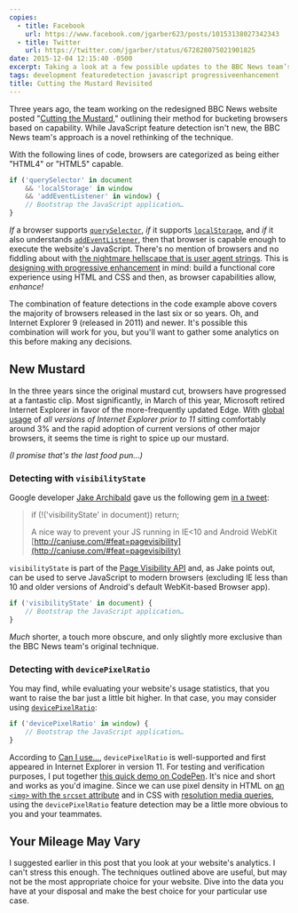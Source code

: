 ```yaml
---
copies:
  - title: Facebook
    url: https://www.facebook.com/jgarber623/posts/10153138027342343
  - title: Twitter
    url: https://twitter.com/jgarber/status/672828075021901825
date: 2015-12-04 12:15:40 -0500
excerpt: Taking a look at a few possible updates to the BBC News team’s classic JavaScript feature detection.
tags: development featuredetection javascript progressiveenhancement
title: Cutting the Mustard Revisited
---
```


Three years ago, the team working on the redesigned BBC News website posted "[Cutting the Mustard,](http://responsivenews.co.uk/post/18948466399/cutting-the-mustard)" outlining their method for bucketing browsers based on capability. While JavaScript feature detection isn't new, the BBC News team's approach is a novel rethinking of the technique.

With the following lines of code, browsers are categorized as being either "HTML4" or "HTML5" capable.

```js
if ('querySelector' in document
    && 'localStorage' in window
    && 'addEventListener' in window) {
    // Bootstrap the JavaScript application…
}
```

_If_ a browser supports [`querySelector`](https://developer.mozilla.org/en-US/docs/Web/API/Document/querySelector), _if_ it supports [`localStorage`](https://developer.mozilla.org/en-US/docs/Web/API/Window/localStorage), and _if_ it also understands [`addEventListener`](https://developer.mozilla.org/en-US/docs/Web/API/EventTarget/addEventListener), then that browser is capable enough to execute the website's JavaScript. There's no mention of browsers and no fiddling about with [the nightmare hellscape that is user agent strings](http://useragentstring.com/pages/useragentstring.php). This is [designing with progressive enhancement](/posts/designing-with-progressive-enhancement) in mind: build a functional core experience using HTML and CSS and then, as browser capabilities allow, _enhance!_

The combination of feature detections in the code example above covers the majority of browsers released in the last six or so years. Oh, and Internet Explorer 9 (released in 2011) and newer. It's possible this combination will work for you, but you'll want to gather some analytics on this before making any decisions.

## New Mustard

In the three years since the original mustard cut, browsers have progressed at a fantastic clip. Most significantly, in March of this year, Microsoft retired Internet Explorer in favor of the more-frequently updated Edge. With [global usage](http://caniuse.com/usage-table) of _all versions of Internet Explorer prior to 11_ sitting comfortably around 3% and the rapid adoption of current versions of other major browsers, it seems the time is right to spice up our mustard.

_(I promise that's the last food pun…)_

### Detecting with `visibilityState`

Google developer [Jake Archibald](https://jakearchibald.com/) gave us the following gem [in a tweet](https://twitter.com/jaffathecake/status/570872103227953153):

> if (!('visibilityState' in document)) return;
>
> A nice way to prevent your JS running in IE<10 and Android WebKit [http://caniuse.com/#feat=pagevisibility](http://caniuse.com/#feat=pagevisibility)

`visibilityState` is part of the [Page Visibility API](https://developer.mozilla.org/en-US/docs/Web/API/Page_Visibility_API) and, as Jake points out, can be used to serve JavaScript to modern browsers (excluding IE less than 10 and older versions of Android's default WebKit-based Browser app).

```js
if ('visibilityState' in document) {
    // Bootstrap the JavaScript application…
}
```

_Much_ shorter, a touch more obscure, and only slightly more exclusive than the BBC News team's original technique.

### Detecting with `devicePixelRatio`

You may find, while evaluating your website's usage statistics, that you want to raise the bar just a little bit higher. In that case, you may consider using [`devicePixelRatio`](https://developer.mozilla.org/en-US/docs/Web/API/Window/devicePixelRatio):

```js
if ('devicePixelRatio' in window) {
    // Bootstrap the JavaScript application…
}
```

According to [Can I use…](http://caniuse.com/#search=devicepixelratio), `devicePixelRatio` is well-supported and first appeared in Internet Explorer in version 11. For testing and verification purposes, I put together [this quick demo on CodePen](http://codepen.io/jgarber/pen/PZowBG). It's nice and short and works as you'd imagine. Since we can use pixel density in HTML on [an `<img>` with the `srcset` attribute](https://developer.mozilla.org/en-US/docs/Web/HTML/Element/img) and in CSS with [resolution media queries](http://www.w3.org/TR/css3-mediaqueries/#resolution), using the `devicePixelRatio` feature detection may be a little more obvious to you and your teammates.

## Your Mileage May Vary

I suggested earlier in this post that you look at your website's analytics. I can't stress this enough. The techniques outlined above are useful, but may not be the most appropriate choice for your website. Dive into the data you have at your disposal and make the best choice for your particular use case.